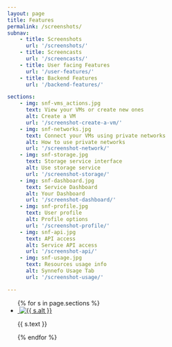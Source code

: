 ```yaml
---
layout: page
title: Features
permalink: /screenshots/
subnav:
    - title: Screenshots
      url: '/screenshots/'
    - title: Screencasts
      url: '/screencasts/'
    - title: User facing Features
      url: '/user-features/'
    - title: Backend Features
      url: '/backend-features/'

sections:
    - img: snf-vms_actions.jpg
      text: View your VMs or create new ones
      alt: Create a VM
      url: '/screenshot-create-a-vm/'
    - img: snf-networks.jpg
      text: Connect your VMs using private networks
      alt: How to use private networks
      url: '/screenshot-network/'
    - img: snf-storage.jpg
      text: Storage service interface
      alt: Use storage service
      url: '/screenshot-storage/'
    - img: snf-dashboard.jpg
      text: Service Dashboard
      alt: Your Dashboard
      url: '/screenshot-dashboard/'
    - img: snf-profile.jpg
      text: User profile
      alt: Profile options
      url: '/screenshot-profile/'
    - img: snf-api.jpg
      text: API access
      alt: Service API access
      url: '/screenshot-api/'
    - img: snf-usage.jpg
      text: Resources usage info
      alt: Synnefo Usage Tab
      url: '/screenshot-usage/'

---
```



<ul class="small-block-grid-1 large-block-grid-2 screenshot-links">
{% for s in page.sections %}
    <li>
		<a href="{{ s.url | prepend: site.baseurl}}"><span>&nbsp;</span><img src="{{ s.img | prepend:'/assets/' | prepend: site.baseurl}}" alt="{{ s.alt }}"></a>
        <p>{{ s.text }}</p>
    </li>
{% endfor %}
</ul>
